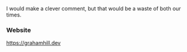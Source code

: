 I would make a clever comment, but that would be a waste of both our times.

### Website
https://grahamhill.dev

